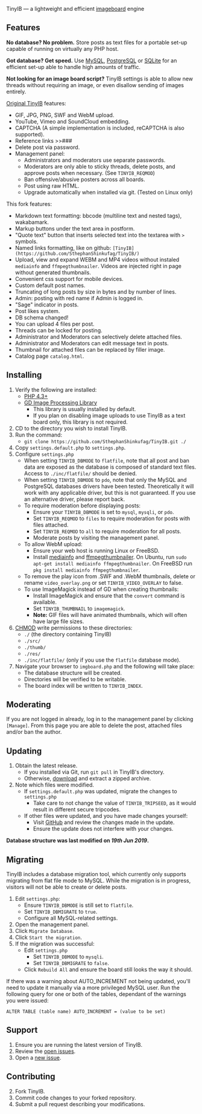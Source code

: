TinyIB &mdash; a lightweight and efficient [imageboard](https://en.wikipedia.org/wiki/Imageboard) engine

Features
------------

**No database?  No problem.**
Store posts as text files for a portable set-up capable of running on virtually any PHP host.

**Got database? Get speed.**
Use [MySQL](https://mysql.com), [PostgreSQL](https://www.postgresql.org) or [SQLite](https://sqlite.org) for an efficient set-up able to handle high amounts of traffic.

**Not looking for an image board script?**
TinyIB settings is able to allow new threads without requiring an image, or even disallow sending of images entirely.

[Original TinyIB](https://gitlab.com/tslocum/tinyib) features:
 - GIF, JPG, PNG, SWF and WebM upload.
 - YouTube, Vimeo and SoundCloud embedding.
 - CAPTCHA (A simple implementation is included, reCAPTCHA is also supported).
 - Reference links >>###
 - Delete post via password.
 - Management panel:
   - Administrators and moderators use separate passwords.
   - Moderators are only able to sticky threads, delete posts, and approve posts when necessary. (See `TINYIB_REQMOD`)
   - Ban offensive/abusive posters across all boards.
   - Post using raw HTML.
   - Upgrade automatically when installed via git. (Tested on Linux only)

This fork features:
 - Markdown text formatting: bbcode (multiline text and nested tags), wakabamark.
 - Markup buttons under the text area in postform.
 - "Quote text" button that inserts selected text into the textarea with `>` symbols.
 - Named links formatting, like on github: `[TinyIB](https://github.com/SthephanShinkufag/TinyIB/)`
 - Upload, view and expand WEBM and MP4 videos without instaled `mediainfo` and `ffmpegthumbnailer`. Videos are injected right in page without generated thumbnails.
 - Convenient css support for mobile devices.
 - Custom default post names.
 - Truncating of long posts by size in bytes and by number of lines.
 - Admin: posting with red name if Admin is logged in.
 - "Sage" indicator in posts.
 - Post likes system.
 - DB schema changed!
 - You can upload 4 files per post.
 - Threads can be locked for posting.
 - Administrator and Moderators can selectively delete attached files.
 - Administrator and Moderators can edit message text in posts.
 - Thumbnail for attached files can be replaced by filler image.
 - Catalog page `catalog.html`.

Installing
------------

 1. Verify the following are installed:
    - [PHP 4.3+](https://php.net)
    - [GD Image Processing Library](https://php.net/gd)
      - This library is usually installed by default.
      - If you plan on disabling image uploads to use TinyIB as a text board only, this library is not required.
 2. CD to the directory you wish to install TinyIB.
 3. Run the command:
    - `git clone https://github.com/SthephanShinkufag/TinyIB.git ./`
 4. Copy `settings.default.php` to `settings.php`.
 5. Configure `settings.php`
    - When setting `TINYIB_DBMODE` to `flatfile`, note that all post and ban data are exposed as the database is composed of standard text files.  Access to `./inc/flatfile/` should be denied.
    - When setting `TINYIB_DBMODE` to `pdo`, note that only the MySQL and PostgreSQL databases drivers have been tested. Theoretically it will work with any applicable driver, but this is not guaranteed.  If you use an alternative driver, please report back.
    - To require moderation before displaying posts:
      - Ensure your `TINYIB_DBMODE` is set to `mysql`, `mysqli`, or `pdo`.
      - Set `TINYIB_REQMOD` to `files` to require moderation for posts with files attached.
      - Set `TINYIB_REQMOD` to `all` to require moderation for all posts.
      - Moderate posts by visiting the management panel.
    - To allow WebM upload:
      - Ensure your web host is running Linux or FreeBSD.
      - Install [mediainfo](https://mediaarea.net/en/MediaInfo) and [ffmpegthumbnailer](https://code.google.com/p/ffmpegthumbnailer/). On Ubuntu, run `sudo apt-get install mediainfo ffmpegthumbnailer`. On FreeBSD run `pkg install mediainfo ffmpegthumbnailer`.
    - To remove the play icon from .SWF and .WebM thumbnails, delete or rename `video_overlay.png` or set `TINYIB_VIDEO_OVERLAY` to false.
    - To use ImageMagick instead of GD when creating thumbnails:
      - Install ImageMagick and ensure that the `convert` command is available.
      - Set `TINYIB_THUMBNAIL` to `imagemagick`.
      - **Note:** GIF files will have animated thumbnails, which will often have large file sizes.
 6. [CHMOD](https://en.wikipedia.org/wiki/Chmod) write permissions to these directories:
    - `./` (the directory containing TinyIB)
    - `./src/`
    - `./thumb/`
    - `./res/`
    - `./inc/flatfile/` (only if you use the `flatfile` database mode).
 7. Navigate your browser to `imgboard.php` and the following will take place:
    - The database structure will be created.
    - Directories will be verified to be writable.
    - The board index will be written to `TINYIB_INDEX`.

Moderating
------------

If you are not logged in already, log in to the management panel by clicking `[Manage]`.
From this page you are able to delete the post, attached files and/or ban the author.

Updating
------------

 1. Obtain the latest release.
    - If you installed via Git, run `git pull` in TinyIB's directory.
    - Otherwise, [download](https://github.com/SthephanShinkufag/TinyIB/archive/master.zip) and extract a zipped archive.
 2. Note which files were modified.
    - If `settings.default.php` was updated, migrate the changes to `settings.php`
      - Take care to not change the value of `TINYIB_TRIPSEED`, as it would result in different secure tripcodes.
    - If other files were updated, and you have made changes yourself:
      - Visit [GitHub](https://github.com/SthephanShinkufag/TinyIB) and review the changes made in the update.
      - Ensure the update does not interfere with your changes.

**Database structure was last modified on *19th Jun 2019*.**

Migrating
------------

TinyIB includes a database migration tool, which currently only supports migrating from flat file mode to MySQL.
While the migration is in progress, visitors will not be able to create or delete posts.

 1. Edit `settings.php`:
    - Ensure `TINYIB_DBMODE` is still set to `flatfile`.
    - Set `TINYIB_DBMIGRATE` to `true`.
    - Configure all MySQL-related settings.
 2. Open the management panel.
 3. Click `Migrate Database`.
 4. Click `Start the migration`.
 5. If the migration was successful:
    - Edit `settings.php`
      - Set `TINYIB_DBMODE` to `mysqli`.
      - Set `TINYIB_DBMIGRATE` to `false`.
    - Click `Rebuild All` and ensure the board still looks the way it should.

If there was a warning about AUTO_INCREMENT not being updated, you'll need to update it manually via a more privileged MySQL user.
Run the following query for one or both of the tables, dependant of the warnings you were issued:

`ALTER TABLE (table name) AUTO_INCREMENT = (value to be set)`

Support
------------

 1. Ensure you are running the latest version of TinyIB.
 2. Review the [open issues](https://github.com/SthephanShinkufag/TinyIB/issues).
 3. Open a [new issue](https://github.com/SthephanShinkufag/TinyIB/issues/new).

Contributing
------------

 2. Fork TinyIB.
 3. Commit code changes to your forked repository.
 4. Submit a pull request describing your modifications.
